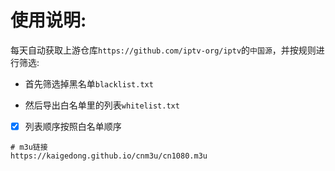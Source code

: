 # 使用说明:

每天自动获取上游仓库`https://github.com/iptv-org/iptv`的`中国源`，并按规则进行筛选:

- 首先筛选掉黑名单`blacklist.txt`

- 然后导出白名单里的列表`whitelist.txt`

- [x] 列表顺序按照白名单顺序

```
# m3u链接
https://kaigedong.github.io/cnm3u/cn1080.m3u
```
